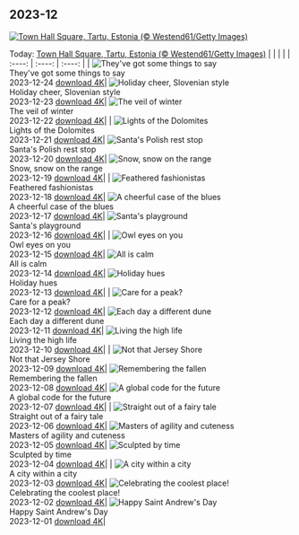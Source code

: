 ## 2023-12
[![Town Hall Square, Tartu, Estonia (© Westend61/Getty Images)](https://cn.bing.com/th?id=OHR.EstoniaXmasEve_EN-US9431079565_UHD.jpg&w=1000)](https://cn.bing.com/th?id=OHR.EstoniaXmasEve_EN-US9431079565_UHD.jpg&pid=hp&w=3840&h=2160&rs=1&c=4)

Today: [Town Hall Square, Tartu, Estonia (© Westend61/Getty Images)](https://cn.bing.com/th?id=OHR.EstoniaXmasEve_EN-US9431079565_UHD.jpg&pid=hp&w=3840&h=2160&rs=1&c=4)
  |      |      |      |
| :----: | :----: | :----: |
| ![They've got some things to say](https://cn.bing.com/th?id=OHR.FestivusPenguins_EN-US9322662873_UHD.jpg&pid=hp&w=384&h=216&rs=1&c=4) <br/> They've got some things to say <br/> 2023-12-24  [download 4K](https://cn.bing.com/th?id=OHR.FestivusPenguins_EN-US9322662873_UHD.jpg&pid=hp&w=3840&h=2160&rs=1&c=4)| ![Holiday cheer, Slovenian style](https://cn.bing.com/th?id=OHR.LjubljanaLights_EN-US9215683814_UHD.jpg&pid=hp&w=384&h=216&rs=1&c=4) <br/> Holiday cheer, Slovenian style <br/> 2023-12-23  [download 4K](https://cn.bing.com/th?id=OHR.LjubljanaLights_EN-US9215683814_UHD.jpg&pid=hp&w=3840&h=2160&rs=1&c=4)| ![The veil of winter](https://cn.bing.com/th?id=OHR.BavarianSolstice_EN-US9111666986_UHD.jpg&pid=hp&w=384&h=216&rs=1&c=4) <br/> The veil of winter <br/> 2023-12-22  [download 4K](https://cn.bing.com/th?id=OHR.BavarianSolstice_EN-US9111666986_UHD.jpg&pid=hp&w=3840&h=2160&rs=1&c=4)|
| ![Lights of the Dolomites](https://cn.bing.com/th?id=OHR.ValGardenaItaly_EN-US8887980856_UHD.jpg&pid=hp&w=384&h=216&rs=1&c=4) <br/> Lights of the Dolomites <br/> 2023-12-21  [download 4K](https://cn.bing.com/th?id=OHR.ValGardenaItaly_EN-US8887980856_UHD.jpg&pid=hp&w=3840&h=2160&rs=1&c=4)| ![Santa's Polish rest stop](https://cn.bing.com/th?id=OHR.WarsawChristmas_EN-US8819312496_UHD.jpg&pid=hp&w=384&h=216&rs=1&c=4) <br/> Santa's Polish rest stop <br/> 2023-12-20  [download 4K](https://cn.bing.com/th?id=OHR.WarsawChristmas_EN-US8819312496_UHD.jpg&pid=hp&w=3840&h=2160&rs=1&c=4)| ![Snow, snow on the range](https://cn.bing.com/th?id=OHR.CapitolReefSnow_EN-US8594085615_UHD.jpg&pid=hp&w=384&h=216&rs=1&c=4) <br/> Snow, snow on the range <br/> 2023-12-19  [download 4K](https://cn.bing.com/th?id=OHR.CapitolReefSnow_EN-US8594085615_UHD.jpg&pid=hp&w=3840&h=2160&rs=1&c=4)|
| ![Feathered fashionistas](https://cn.bing.com/th?id=OHR.WinterWaxwings_EN-US8520915413_UHD.jpg&pid=hp&w=384&h=216&rs=1&c=4) <br/> Feathered fashionistas <br/> 2023-12-18  [download 4K](https://cn.bing.com/th?id=OHR.WinterWaxwings_EN-US8520915413_UHD.jpg&pid=hp&w=3840&h=2160&rs=1&c=4)| ![A cheerful case of the blues](https://cn.bing.com/th?id=OHR.GrandPlaceXmas_EN-US8451269457_UHD.jpg&pid=hp&w=384&h=216&rs=1&c=4) <br/> A cheerful case of the blues <br/> 2023-12-17  [download 4K](https://cn.bing.com/th?id=OHR.GrandPlaceXmas_EN-US8451269457_UHD.jpg&pid=hp&w=3840&h=2160&rs=1&c=4)| ![Santa's playground](https://cn.bing.com/th?id=OHR.SantaPark_EN-US8274997583_UHD.jpg&pid=hp&w=384&h=216&rs=1&c=4) <br/> Santa's playground <br/> 2023-12-16  [download 4K](https://cn.bing.com/th?id=OHR.SantaPark_EN-US8274997583_UHD.jpg&pid=hp&w=3840&h=2160&rs=1&c=4)|
| ![Owl eyes on you](https://cn.bing.com/th?id=OHR.BorealOwl_EN-US1112219806_UHD.jpg&pid=hp&w=384&h=216&rs=1&c=4) <br/> Owl eyes on you <br/> 2023-12-15  [download 4K](https://cn.bing.com/th?id=OHR.BorealOwl_EN-US1112219806_UHD.jpg&pid=hp&w=3840&h=2160&rs=1&c=4)| ![All is calm](https://cn.bing.com/th?id=OHR.LofotenRorbu_EN-US1036629496_UHD.jpg&pid=hp&w=384&h=216&rs=1&c=4) <br/> All is calm <br/> 2023-12-14  [download 4K](https://cn.bing.com/th?id=OHR.LofotenRorbu_EN-US1036629496_UHD.jpg&pid=hp&w=3840&h=2160&rs=1&c=4)| ![Holiday hues](https://cn.bing.com/th?id=OHR.Poinsettia_EN-US0450019921_UHD.jpg&pid=hp&w=384&h=216&rs=1&c=4) <br/> Holiday hues <br/> 2023-12-13  [download 4K](https://cn.bing.com/th?id=OHR.Poinsettia_EN-US0450019921_UHD.jpg&pid=hp&w=3840&h=2160&rs=1&c=4)|
| ![Care for a peak?](https://cn.bing.com/th?id=OHR.MountainDayChina_EN-US0394775210_UHD.jpg&pid=hp&w=384&h=216&rs=1&c=4) <br/> Care for a peak? <br/> 2023-12-12  [download 4K](https://cn.bing.com/th?id=OHR.MountainDayChina_EN-US0394775210_UHD.jpg&pid=hp&w=3840&h=2160&rs=1&c=4)| ![Each day a different dune](https://cn.bing.com/th?id=OHR.SaharaDunes_EN-US0324387398_UHD.jpg&pid=hp&w=384&h=216&rs=1&c=4) <br/> Each day a different dune <br/> 2023-12-11  [download 4K](https://cn.bing.com/th?id=OHR.SaharaDunes_EN-US0324387398_UHD.jpg&pid=hp&w=3840&h=2160&rs=1&c=4)| ![Living the high life](https://cn.bing.com/th?id=OHR.PatagoniaGuanaco_EN-US0251074250_UHD.jpg&pid=hp&w=384&h=216&rs=1&c=4) <br/> Living the high life <br/> 2023-12-10  [download 4K](https://cn.bing.com/th?id=OHR.PatagoniaGuanaco_EN-US0251074250_UHD.jpg&pid=hp&w=3840&h=2160&rs=1&c=4)|
| ![Not that Jersey Shore](https://cn.bing.com/th?id=OHR.JerseyIsland_EN-US0109101063_UHD.jpg&pid=hp&w=384&h=216&rs=1&c=4) <br/> Not that Jersey Shore <br/> 2023-12-09  [download 4K](https://cn.bing.com/th?id=OHR.JerseyIsland_EN-US0109101063_UHD.jpg&pid=hp&w=3840&h=2160&rs=1&c=4)| ![Remembering the fallen](https://cn.bing.com/th?id=OHR.PearlHarborArizona_EN-US9996821390_UHD.jpg&pid=hp&w=384&h=216&rs=1&c=4) <br/> Remembering the fallen <br/> 2023-12-08  [download 4K](https://cn.bing.com/th?id=OHR.PearlHarborArizona_EN-US9996821390_UHD.jpg&pid=hp&w=3840&h=2160&rs=1&c=4)| ![A global code for the future](https://cn.bing.com/th?id=OHR.CERNCenter_EN-US9854867489_UHD.jpg&pid=hp&w=384&h=216&rs=1&c=4) <br/> A global code for the future <br/> 2023-12-07  [download 4K](https://cn.bing.com/th?id=OHR.CERNCenter_EN-US9854867489_UHD.jpg&pid=hp&w=3840&h=2160&rs=1&c=4)|
| ![Straight out of a fairy tale](https://cn.bing.com/th?id=OHR.AlpsCastles_EN-US9735484506_UHD.jpg&pid=hp&w=384&h=216&rs=1&c=4) <br/> Straight out of a fairy tale <br/> 2023-12-06  [download 4K](https://cn.bing.com/th?id=OHR.AlpsCastles_EN-US9735484506_UHD.jpg&pid=hp&w=3840&h=2160&rs=1&c=4)| ![Masters of agility and cuteness](https://cn.bing.com/th?id=OHR.CheetahDay_EN-US6775219587_UHD.jpg&pid=hp&w=384&h=216&rs=1&c=4) <br/> Masters of agility and cuteness <br/> 2023-12-05  [download 4K](https://cn.bing.com/th?id=OHR.CheetahDay_EN-US6775219587_UHD.jpg&pid=hp&w=3840&h=2160&rs=1&c=4)| ![Sculpted by time](https://cn.bing.com/th?id=OHR.VermilionCliffs_EN-US9543863428_UHD.jpg&pid=hp&w=384&h=216&rs=1&c=4) <br/> Sculpted by time <br/> 2023-12-04  [download 4K](https://cn.bing.com/th?id=OHR.VermilionCliffs_EN-US9543863428_UHD.jpg&pid=hp&w=3840&h=2160&rs=1&c=4)|
| ![A city within a city](https://cn.bing.com/th?id=OHR.AngkorPark_EN-US8869976296_UHD.jpg&pid=hp&w=384&h=216&rs=1&c=4) <br/> A city within a city <br/> 2023-12-03  [download 4K](https://cn.bing.com/th?id=OHR.AngkorPark_EN-US8869976296_UHD.jpg&pid=hp&w=3840&h=2160&rs=1&c=4)| ![Celebrating the coolest place!](https://cn.bing.com/th?id=OHR.IcebergAntarctica_EN-US8733526190_UHD.jpg&pid=hp&w=384&h=216&rs=1&c=4) <br/> Celebrating the coolest place! <br/> 2023-12-02  [download 4K](https://cn.bing.com/th?id=OHR.IcebergAntarctica_EN-US8733526190_UHD.jpg&pid=hp&w=3840&h=2160&rs=1&c=4)| ![Happy Saint Andrew's Day](https://cn.bing.com/th?id=OHR.TrotternishStorr_EN-US4700593682_UHD.jpg&pid=hp&w=384&h=216&rs=1&c=4) <br/> Happy Saint Andrew's Day <br/> 2023-12-01  [download 4K](https://cn.bing.com/th?id=OHR.TrotternishStorr_EN-US4700593682_UHD.jpg&pid=hp&w=3840&h=2160&rs=1&c=4)|
